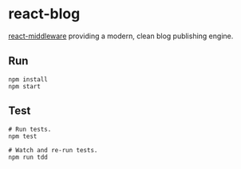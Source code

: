 # react-blog
[react-middleware](https://github.com/philcockfield/react-middleware) providing a modern, clean blog publishing engine.


## Run
    npm install
    npm start


## Test
    # Run tests.
    npm test

    # Watch and re-run tests.
    npm run tdd
